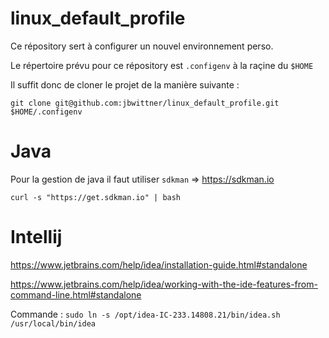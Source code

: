 # linux_default_profile

Ce répository sert à configurer un nouvel environnement perso.

Le répertoire prévu pour ce répository est `.configenv` à la raçine du `$HOME`

Il suffit donc de cloner le projet de la manière suivante :

```
git clone git@github.com:jbwittner/linux_default_profile.git $HOME/.configenv
```

# Java

Pour la gestion de java il faut utiliser `sdkman` => https://sdkman.io

`curl -s "https://get.sdkman.io" | bash`

# Intellij

https://www.jetbrains.com/help/idea/installation-guide.html#standalone

https://www.jetbrains.com/help/idea/working-with-the-ide-features-from-command-line.html#standalone

Commande : `sudo ln -s /opt/idea-IC-233.14808.21/bin/idea.sh /usr/local/bin/idea`
